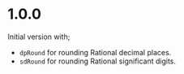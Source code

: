# 1.0.0

Initial version with;

* `dpRound` for rounding Rational decimal places.
* `sdRound` for rounding Rational significant digits.
